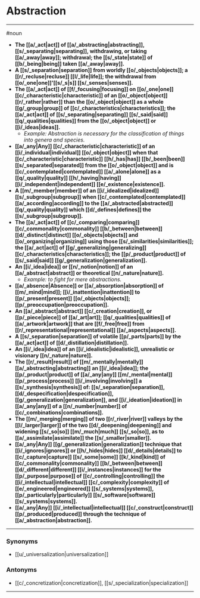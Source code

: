 # Abstraction
---
#noun
- **The [[a/_act|act]] of [[a/_abstracting|abstracting]], [[s/_separating|separating]], withdrawing, or taking [[a/_away|away]]; withdrawal; the [[s/_state|state]] of [[b/_being|being]] taken [[a/_away|away]].**
- **A [[s/_separation|separation]] from worldly [[o/_objects|objects]]; a [[r/_recluse|recluse]] [[l/_life|life]]; the withdrawal from [[o/_one|one]]'[[s/_s|s]] [[s/_senses|senses]].**
- **The [[a/_act|act]] of [[f/_focusing|focusing]] on [[o/_one|one]] [[c/_characteristic|characteristic]] of an [[o/_object|object]] [[r/_rather|rather]] than the [[o/_object|object]] as a whole [[g/_group|group]] of [[c/_characteristics|characteristics]]; the [[a/_act|act]] of [[s/_separating|separating]] [[s/_said|said]] [[q/_qualities|qualities]] from the [[o/_object|object]] or [[i/_ideas|ideas]].**
	- _Example: Abstraction is necessary for the classification of things into genera and species._
- **[[a/_any|Any]] [[c/_characteristic|characteristic]] of an [[i/_individual|individual]] [[o/_object|object]] when that [[c/_characteristic|characteristic]] [[h/_has|has]] [[b/_been|been]] [[s/_separated|separated]] from the [[o/_object|object]] and is [[c/_contemplated|contemplated]] [[a/_alone|alone]] as a [[q/_quality|quality]] [[h/_having|having]] [[i/_independent|independent]] [[e/_existence|existence]].**
- **A [[m/_member|member]] of an [[i/_idealized|idealized]] [[s/_subgroup|subgroup]] when [[c/_contemplated|contemplated]] [[a/_according|according]] to the [[a/_abstracted|abstracted]] [[q/_quality|quality]] which [[d/_defines|defines]] the [[s/_subgroup|subgroup]].**
- **The [[a/_act|act]] of [[c/_comparing|comparing]] [[c/_commonality|commonality]] [[b/_between|between]] [[d/_distinct|distinct]] [[o/_objects|objects]] and [[o/_organizing|organizing]] using those [[s/_similarities|similarities]]; the [[a/_act|act]] of [[g/_generalizing|generalizing]] [[c/_characteristics|characteristics]]; the [[p/_product|product]] of [[s/_said|said]] [[g/_generalization|generalization]].**
- **An [[i/_idea|idea]] or [[n/_notion|notion]] of an [[a/_abstract|abstract]] or theoretical [[n/_nature|nature]].**
	- _Example: to fight for mere abstractions._
- **[[a/_absence|Absence]] or [[a/_absorption|absorption]] of [[m/_mind|mind]]; [[i/_inattention|inattention]] to [[p/_present|present]] [[o/_objects|objects]]; [[p/_preoccupation|preoccupation]].**
- **An [[a/_abstract|abstract]] [[c/_creation|creation]], or [[p/_piece|piece]] of [[a/_art|art]]; [[q/_qualities|qualities]] of [[a/_artwork|artwork]] that are [[f/_free|free]] from [[r/_representational|representational]] [[a/_aspects|aspects]].**
- **A [[s/_separation|separation]] of volatile [[p/_parts|parts]] by the [[a/_act|act]] of [[d/_distillation|distillation]].**
- **An [[i/_idea|idea]] of an [[i/_idealistic|idealistic]], unrealistic or visionary [[n/_nature|nature]].**
- **The [[r/_result|result]] of [[m/_mentally|mentally]] [[a/_abstracting|abstracting]] an [[i/_idea|idea]]; the [[p/_product|product]] of [[a/_any|any]] [[m/_mental|mental]] [[p/_process|process]] [[i/_involving|involving]] a [[s/_synthesis|synthesis]] of: [[s/_separation|separation]], [[d/_despecification|despecification]], [[g/_generalization|generalization]], and [[i/_ideation|ideation]] in [[a/_any|any]] of a [[n/_number|number]] of [[c/_combinations|combinations]].**
- **The [[m/_merging|merging]] of two [[r/_river|river]] valleys by the [[l/_larger|larger]] of the two [[d/_deepening|deepening]] and widening [[s/_so|so]] [[m/_much|much]] [[s/_so|so]], as to [[a/_assimilate|assimilate]] the [[s/_smaller|smaller]].**
- **[[a/_any|Any]] [[g/_generalization|generalization]] technique that [[i/_ignores|ignores]] or [[h/_hides|hides]] [[d/_details|details]] to [[c/_capture|capture]] [[s/_some|some]] [[k/_kind|kind]] of [[c/_commonality|commonality]] [[b/_between|between]] [[d/_different|different]] [[i/_instances|instances]] for the [[p/_purpose|purpose]] of [[c/_controlling|controlling]] the [[i/_intellectual|intellectual]] [[c/_complexity|complexity]] of [[e/_engineered|engineered]] [[s/_systems|systems]], [[p/_particularly|particularly]] [[s/_software|software]] [[s/_systems|systems]].**
- **[[a/_any|Any]] [[i/_intellectual|intellectual]] [[c/_construct|construct]] [[p/_produced|produced]] through the technique of [[a/_abstraction|abstraction]].**
---
### Synonyms
- [[u/_universalization|universalization]]
### Antonyms
- [[c/_concretization|concretization]], [[s/_specialization|specialization]]
---
